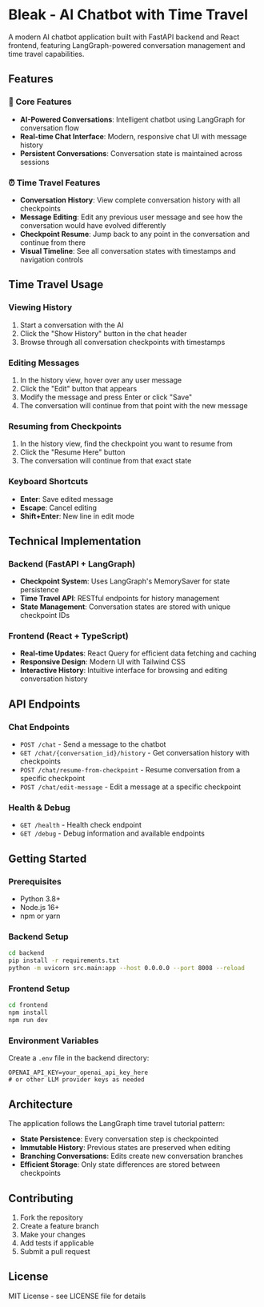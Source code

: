# Bleak - AI Chatbot with Time Travel

A modern AI chatbot application built with FastAPI backend and React frontend, featuring LangGraph-powered conversation management and time travel capabilities.

## Features

### 🚀 Core Features

- **AI-Powered Conversations**: Intelligent chatbot using LangGraph for conversation flow
- **Real-time Chat Interface**: Modern, responsive chat UI with message history
- **Persistent Conversations**: Conversation state is maintained across sessions

### ⏰ Time Travel Features

- **Conversation History**: View complete conversation history with all checkpoints
- **Message Editing**: Edit any previous user message and see how the conversation would have evolved differently
- **Checkpoint Resume**: Jump back to any point in the conversation and continue from there
- **Visual Timeline**: See all conversation states with timestamps and navigation controls

## Time Travel Usage

### Viewing History

1. Start a conversation with the AI
2. Click the "Show History" button in the chat header
3. Browse through all conversation checkpoints with timestamps

### Editing Messages

1. In the history view, hover over any user message
2. Click the "Edit" button that appears
3. Modify the message and press Enter or click "Save"
4. The conversation will continue from that point with the new message

### Resuming from Checkpoints

1. In the history view, find the checkpoint you want to resume from
2. Click the "Resume Here" button
3. The conversation will continue from that exact state

### Keyboard Shortcuts

- **Enter**: Save edited message
- **Escape**: Cancel editing
- **Shift+Enter**: New line in edit mode

## Technical Implementation

### Backend (FastAPI + LangGraph)

- **Checkpoint System**: Uses LangGraph's MemorySaver for state persistence
- **Time Travel API**: RESTful endpoints for history management
- **State Management**: Conversation states are stored with unique checkpoint IDs

### Frontend (React + TypeScript)

- **Real-time Updates**: React Query for efficient data fetching and caching
- **Responsive Design**: Modern UI with Tailwind CSS
- **Interactive History**: Intuitive interface for browsing and editing conversation history

## API Endpoints

### Chat Endpoints

- `POST /chat` - Send a message to the chatbot
- `GET /chat/{conversation_id}/history` - Get conversation history with checkpoints
- `POST /chat/resume-from-checkpoint` - Resume conversation from a specific checkpoint
- `POST /chat/edit-message` - Edit a message at a specific checkpoint

### Health & Debug

- `GET /health` - Health check endpoint
- `GET /debug` - Debug information and available endpoints

## Getting Started

### Prerequisites

- Python 3.8+
- Node.js 16+
- npm or yarn

### Backend Setup

```bash
cd backend
pip install -r requirements.txt
python -m uvicorn src.main:app --host 0.0.0.0 --port 8008 --reload
```

### Frontend Setup

```bash
cd frontend
npm install
npm run dev
```

### Environment Variables

Create a `.env` file in the backend directory:

```
OPENAI_API_KEY=your_openai_api_key_here
# or other LLM provider keys as needed
```

## Architecture

The application follows the LangGraph time travel tutorial pattern:

- **State Persistence**: Every conversation step is checkpointed
- **Immutable History**: Previous states are preserved when editing
- **Branching Conversations**: Edits create new conversation branches
- **Efficient Storage**: Only state differences are stored between checkpoints

## Contributing

1. Fork the repository
2. Create a feature branch
3. Make your changes
4. Add tests if applicable
5. Submit a pull request

## License

MIT License - see LICENSE file for details
